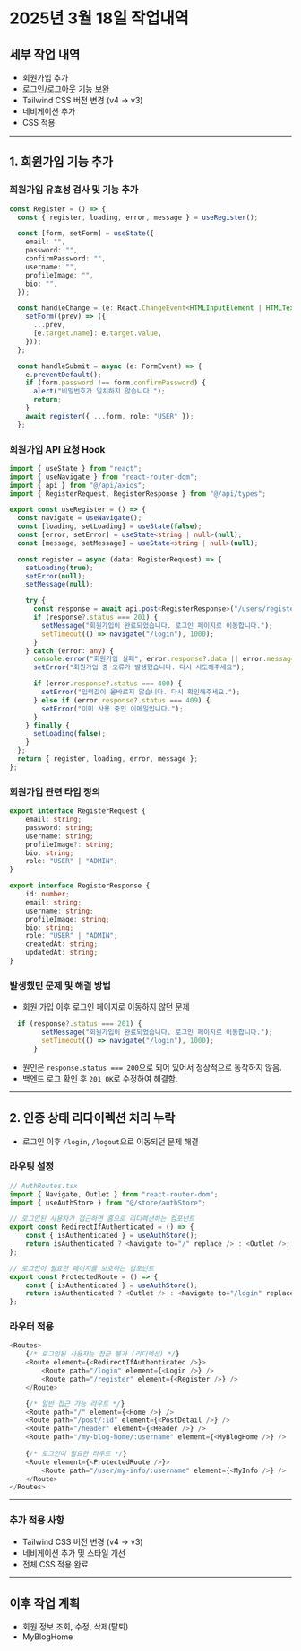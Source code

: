# 2025년 3월 18일 작업내역

## 세부 작업 내역
- 회원가입 추가
- 로그인/로그아웃 기능 보완
- Tailwind CSS 버전 변경 (v4 -> v3)
- 네비게이션 추가
- CSS 적용

---

## 1. 회원가입 기능 추가

### 회원가입 유효성 검사 및 기능 추가
```typescript
const Register = () => {
  const { register, loading, error, message } = useRegister();

  const [form, setForm] = useState({
    email: "",
    password: "",
    confirmPassword: "",
    username: "",
    profileImage: "",
    bio: "",
  });

  const handleChange = (e: React.ChangeEvent<HTMLInputElement | HTMLTextAreaElement>) => {
    setForm((prev) => ({
      ...prev,
      [e.target.name]: e.target.value,
    }));
  };

  const handleSubmit = async (e: FormEvent) => {
    e.preventDefault();
    if (form.password !== form.confirmPassword) {
      alert("비밀번호가 일치하지 않습니다.");
      return;
    }
    await register({ ...form, role: "USER" });
  };
```  

### 회원가입 API 요청 Hook
```typescript
import { useState } from "react";
import { useNavigate } from "react-router-dom";
import { api } from "@/api/axios";
import { RegisterRequest, RegisterResponse } from "@/api/types";

export const useRegister = () => {
  const navigate = useNavigate();
  const [loading, setLoading] = useState(false);
  const [error, setError] = useState<string | null>(null);
  const [message, setMessage] = useState<string | null>(null);

  const register = async (data: RegisterRequest) => {
    setLoading(true);
    setError(null);
    setMessage(null);

    try {
      const response = await api.post<RegisterResponse>("/users/register", data);
      if (response?.status === 201) {
        setMessage("회원가입이 완료되었습니다. 로그인 페이지로 이동합니다.");
        setTimeout(() => navigate("/login"), 1000);
      }
    } catch (error: any) {
      console.error("회원가입 실패", error.response?.data || error.message);
      setError("회원가입 중 오류가 발생했습니다. 다시 시도해주세요");

      if (error.response?.status === 400) {
        setError("입력값이 올바르지 않습니다. 다시 확인해주세요.");
      } else if (error.response?.status === 409) {
        setError("이미 사용 중인 이메일입니다.");
      }
    } finally {
      setLoading(false);
    }
  };
  return { register, loading, error, message };
};
```

### 회원가입 관련 타입 정의
```typescript
export interface RegisterRequest {
    email: string;
    password: string;
    username: string;
    profileImage?: string;
    bio: string;
    role: "USER" | "ADMIN";
}

export interface RegisterResponse {
    id: number;
    email: string;
    username: string;
    profileImage: string;
    bio: string;
    role: "USER" | "ADMIN";
    createdAt: string;
    updatedAt: string;
}
```

### 발생했던 문제 및 해결 방법
- 회원 가입 이후 로그인 페이지로 이동하지 않던 문제
```typescript
  if (response?.status === 201) {
        setMessage("회원가입이 완료되었습니다. 로그인 페이지로 이동합니다.");
        setTimeout(() => navigate("/login"), 1000);
      }
```
- 원인은 `response.status === 200`으로 되어 있어서 정상적으로 동작하지 않음.
- 백엔드 로그 확인 후 `201 OK`로 수정하여 해결함.

---

## 2. 인증 상태 리다이렉션 처리 누락
- 로그인 이후 `/login`, `/logout`으로 이동되던 문제 해결

### 라우팅 설정
```typescript
// AuthRoutes.tsx
import { Navigate, Outlet } from "react-router-dom";
import { useAuthStore } from "@/store/authStore";

// 로그인된 사용자가 접근하면 홈으로 리디렉션하는 컴포넌트
export const RedirectIfAuthenticated = () => {
    const { isAuthenticated } = useAuthStore();
    return isAuthenticated ? <Navigate to="/" replace /> : <Outlet />;
};

// 로그인이 필요한 페이지를 보호하는 컴포넌트
export const ProtectedRoute = () => {
    const { isAuthenticated } = useAuthStore();
    return isAuthenticated ? <Outlet /> : <Navigate to="/login" replace />;
};
```

### 라우터 적용
```typescript
<Routes>
    {/* 로그인된 사용자는 접근 불가 (리디렉션) */}
    <Route element={<RedirectIfAuthenticated />}>
        <Route path="/login" element={<Login />} />
        <Route path="/register" element={<Register />} />
    </Route>

    {/* 일반 접근 가능 라우트 */}
    <Route path="/" element={<Home />} />
    <Route path="/post/:id" element={<PostDetail />} />
    <Route path="/header" element={<Header />} />
    <Route path="/my-blog-home/:username" element={<MyBlogHome />} />
    
    {/* 로그인이 필요한 라우트 */}
    <Route element={<ProtectedRoute />}>
        <Route path="/user/my-info/:username" element={<MyInfo />} />
    </Route>
</Routes>
```

---

### 추가 적용 사항
- Tailwind CSS 버전 변경 (v4 -> v3)
- 네비게이션 추가 및 스타일 개선
- 전체 CSS 적용 완료


---
## 이후 작업 계획
- 회원 정보 조회, 수정, 삭제(탈퇴)
- MyBlogHome 

